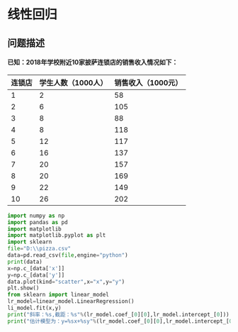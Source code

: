 # 线性回归

## 问题描述

#### 已知：2018年学校附近10家披萨连锁店的销售收入情况如下：

| 连锁店 | 学生人数（1000人） | 销售收入（1000元） |
| ------ | ------------------ | ------------------ |
| 1      | 2                  | 58                 |
| 2      | 6                  | 105                |
| 3      | 8                  | 88                 |
| 4      | 8                  | 118                |
| 5      | 12                 | 117                |
| 6      | 16                 | 137                |
| 7      | 20                 | 157                |
| 8      | 20                 | 169                |
| 9      | 22                 | 149                |
| 10     | 26                 | 202                |



```python
import numpy as np
import pandas as pd 
import matplotlib
import matplotlib.pyplot as plt
import sklearn
file="D:\\pizza.csv"
data=pd.read_csv(file,engine="python")
print(data)
x=np.c_[data['x']]
y=np.c_[data['y']]
data.plot(kind="scatter",x="x",y="y")
plt.show()
from sklearn import linear_model
lr_model=linear_model.LinearRegression()
li_model.fit(x,y)
print("斜率：%s,截距：%s"%(lr_model.coef_[0][0],lr_model.intercept_[0]))
print("估计模型为：y=%sx+%sy"%(lr_model.coef_[0][0],lr_model.intercept_[0]))
```

